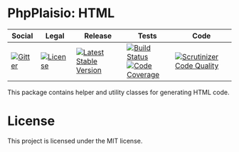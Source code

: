 # PhpPlaisio: HTML

<table>
<thead>
<tr>
<th>Social</th>
<th>Legal</th>
<th>Release</th>
<th>Tests</th>
<th>Code</th>
</tr>
</thead>
<tbody>
<tr>
<td>
<a href="https://gitter.im/PhpPlaisio/PhpPlaisio"><img src="https://badges.gitter.im/PhpPlaisio/PhpPlaisio.svg" alt="Gitter"/></a>
</td>
<td>
<a href="https://packagist.org/packages/plaisio/html"><img src="https://poser.pugx.org/plaisio/html/license" alt="License"/></a>
</td>
<td>
<a href="https://packagist.org/packages/plaisio/html"><img src="https://poser.pugx.org/plaisio/html/v/stable" alt="Latest Stable Version"/></a><br/>
</td>
<td>
<a href="https://travis-ci.org/PhpPlaisio/html"><img src="https://api.travis-ci.org/PhpPlaisio/html.svg?branch=master" alt="Build Status"/></a><br/>
<a href="https://scrutinizer-ci.com/g/PhpPlaisio/html/?branch=master"><img src="https://scrutinizer-ci.com/g/PhpPlaisio/html/badges/coverage.png?b=master" alt="Code Coverage"/></a>
</td>
<td>
<a href="https://scrutinizer-ci.com/g/PhpPlaisio/html/?branch=master"><img src="https://scrutinizer-ci.com/g/PhpPlaisio/html/badges/quality-score.png?b=master" alt="Scrutinizer Code Quality"/></a>
</td>
</tr>
</tbody>
</table>

This package contains helper and utility classes for generating HTML code. 

# License

This project is licensed under the MIT license.
